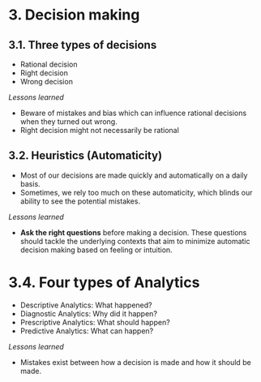 # 3. Decision making

## 3.1. Three types of decisions

- Rational decision
- Right decision
- Wrong decision

*Lessons learned*

- Beware of mistakes and bias which can influence rational decisions when they turned out wrong.
- Right decision might not necessarily be rational
  
## 3.2. Heuristics (Automaticity)

- Most of our decisions are made quickly and automatically on a daily basis.
- Sometimes, we rely too much on these automaticity, which blinds our ability to see the potential mistakes.

*Lessons learned*

- **Ask the right questions** before making a decision. These questions should tackle the underlying contexts that aim to minimize automatic decision making based on feeling or intuition.

# 3.4. Four types of Analytics

- Descriptive Analytics: What happened?
- Diagnostic Analytics: Why did it happen?
- Prescriptive Analytics: What should happen?
- Predictive Analytics: What can happen?

*Lessons learned*

- Mistakes exist between how a decision is made and how it should be made.
